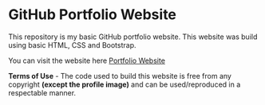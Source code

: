 # GitHub Portfolio Website

This repository is my basic GitHub portfolio website.
This website was build using basic HTML, CSS and Bootstrap.

You can visit the website here [Portfolio Website](https://captainsparrow02.github.io/)

**Terms of Use** - The code used to build this website is free from any copyright **(except the profile image)** and can be used/reproduced in a respectable manner.
